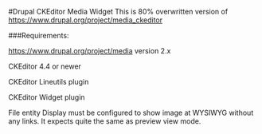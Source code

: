 
#Drupal CKEditor Media Widget
This is 80% overwritten version of https://www.drupal.org/project/media_ckeditor

###Requirements:

https://www.drupal.org/project/media version 2.x

CKEditor 4.4 or newer

CKEditor Lineutils plugin

CKEditor Widget plugin

File entity Display must be configured to show image at WYSIWYG without any links. It expects quite the same as preview view mode.

